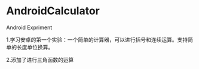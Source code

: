 # AndroidCalculator
Android Expriment

1.学习安卓的第一个实验：一个简单的计算器，可以进行括号和连续运算。支持简单的长度单位换算。

2.添加了进行三角函数的运算

